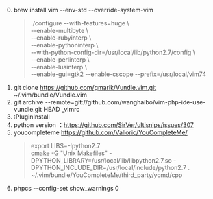 0. brew install vim --env-std --override-system-vim
    > ./configure --with-features=huge \  
    --enable-multibyte \  
    --enable-rubyinterp \  
    --enable-pythoninterp \  
    --with-python-config-dir=/usr/local/lib/python2.7/config \  
    --enable-perlinterp \  
    --enable-luainterp \  
    --enable-gui=gtk2 --enable-cscope --prefix=/usr/local/vim74
1. git clone https://github.com/gmarik/Vundle.vim.git ~/.vim/bundle/Vundle.vim
2. git archive --remote=git://github.com/wanghaibo/vim-php-ide-use-vundle.git HEAD _vimrc
3. :PluginInstall
4. python version ：https://github.com/SirVer/ultisnips/issues/307
5. youcompleteme https://github.com/Valloric/YouCompleteMe/
    > export LIBS=-lpython2.7  
	> cmake -G "Unix Makefiles" -DPYTHON_LIBRARY=/usr/local/lib/libpython2.7.so  -DPYTHON_INCLUDE_DIR=/usr/local/include/python2.7 . ~/.vim/bundle/YouCompleteMe/third_party/ycmd/cpp
6. phpcs --config-set show_warnings 0 
